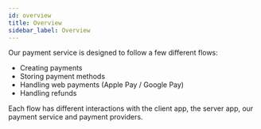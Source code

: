 ```yaml
---
id: overview
title: Overview
sidebar_label: Overview
---
```


Our payment service is designed to follow a few different flows:

- Creating payments
- Storing payment methods
- Handling web payments (Apple Pay / Google Pay)
- Handling refunds

Each flow has different interactions with the client app, the server app, our payment service and payment providers.
